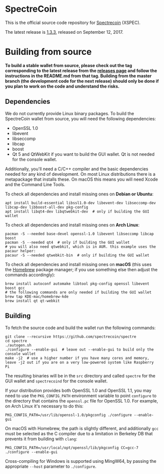 SpectreCoin
===========

This is the official source code repository for [Spectrecoin](https://spectreproject.io/) (XSPEC).

The latest release is [1.3.3](https://github.com/spectrecoin/spectre/releases/tag/v1.3.3), released on September 12, 2017.

Building from source
====================

**To build a stable wallet from source, please check out the tag corresponding to the latest release from the [releases page](https://github.com/spectrecoin/spectre/releases) and follow the instructions in the README.md from that tag. Building from the master branch (the development code for the next release) should only be done if you plan to work on the code and understand the risks.**

Dependencies
------------

We do not currently provide Linux binary packages. To build the SpectreCoin wallet from source, you will need the following dependencies:

 * OpenSSL 1.0
 * libevent
 * libseccomp
 * libcap
 * boost
 * Qt 5 and QtWebKit if you want to build the GUI wallet. Qt is not needed for the console wallet.

Additionally, you'll need a C/C++ compiler and the basic dependencies needed for any kind of development. On most Linux distributions there is a metapackage that installs these. On macOS this means you will need Xcode and the Command Line Tools.

To check all dependencies and install missing ones on **Debian or Ubuntu**:

    apt install build-essential libssl1.0-dev libevent-dev libseccomp-dev libcap-dev libboost-all-dev pkg-config
    apt install libqt4-dev libqtwebkit-dev  # only if building the GUI wallet

To check all dependencies and install missing ones on **Arch Linux**:

    pacman -S --needed base-devel openssl-1.0 libevent libseccomp libcap boost
    pacman -S --needed qt4  # only if building the GUI wallet
    # you will also need qtwebkit, which is in AUR. this example uses the pacaur helper:
    pacaur -S --needed qtwebkit-bin  # only if building the GUI wallet

To check all dependencies and install missing ones on **macOS** (this uses the [Homebrew](https://brew.sh/) package manager; if you use something else then adjust the commands accordingly):

    brew install autoconf automake libtool pkg-config openssl libevent boost gcc
    # the following commands are only needed if building the GUI wallet
    brew tap KDE-mac/homebrew-kde
    brew install qt qt-webkit

Building
--------

To fetch the source code and build the wallet run the following commands:

    git clone --recursive https://github.com/spectrecoin/spectre
    cd spectre
    ./autogen.sh
    ./configure --enable-gui  # leave out --enable-gui to build only the console wallet
    make -j2  # use a higher number if you have many cores and memory, leave -j2 out if you are on a very low-powered system like Raspberry Pi

The resulting binaries will be in the `src` directory and called `spectre` for the GUI wallet and `spectrecoind` for the console wallet.

If your distribution provides both OpenSSL 1.0 and OpenSSL 1.1, you may need to use the `PKG_CONFIG_PATH` environment variable to point `configure` to the directory that contains the `openssl.pc` file for OpenSSL 1.0. For example, on Arch Linux it's necessary to do this:

    PKG_CONFIG_PATH=/usr/lib/openssl-1.0/pkgconfig ./configure --enable-gui

On macOS with Homebrew, the path is slightly different, and additionally `gcc` must be selected as the C compiler due to a limitation in Berkeley DB that prevents it from building with `clang`:

    PKG_CONFIG_PATH=/usr/local/opt/openssl/lib/pkgconfig CC=gcc-7 ./configure --enable-gui

Cross-compiling for Windows is supported using MingW64, by passing the appropriate `--host` parameter to `./configure`.
